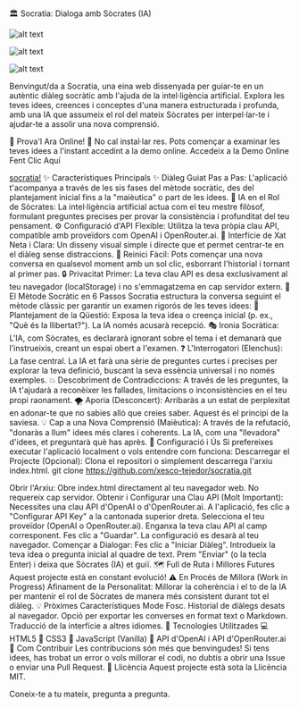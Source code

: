 

🏛️ Socratia: Dialoga amb Sòcrates (IA)

![alt text](https://img.shields.io/badge/Llic%C3%A8ncia-MIT-green.svg)
 
![alt text](https://img.shields.io/badge/Estat-En%20Desenvolupament-blue.svg)
 
![alt text](https://img.shields.io/badge/Versi%C3%B3-1.0-yellow.svg)

Benvingut/da a Socratia, una eina web dissenyada per guiar-te en un autèntic diàleg socràtic amb l'ajuda de la intel·ligència artificial. Explora les teves idees, creences i conceptes d'una manera estructurada i profunda, amb una IA que assumeix el rol del mateix Sòcrates per interpel·lar-te i ajudar-te a assolir una nova comprensió.

🚀 Prova'l Ara Online! 🚀
No cal instal·lar res. Pots començar a examinar les teves idees a l'instant accedint a la demo online.
Accedeix a la Demo Online Fent Clic Aquí

[socratia!](assets/socratia.jpg)
✨ Característiques Principals
✨ Diàleg Guiat Pas a Pas: L'aplicació t'acompanya a través de les sis fases del mètode socràtic, des del plantejament inicial fins a la "maièutica" o part de les idees.
🤖 IA en el Rol de Sòcrates: La intel·ligència artificial actua com el teu mestre filòsof, formulant preguntes precises per provar la consistència i profunditat del teu pensament.
⚙️ Configuració d'API Flexible: Utilitza la teva pròpia clau API, compatible amb proveïdors com OpenAI i OpenRouter.ai.
💬 Interfície de Xat Neta i Clara: Un disseny visual simple i directe que et permet centrar-te en el diàleg sense distraccions.
🔄 Reinici Fàcil: Pots començar una nova conversa en qualsevol moment amb un sol clic, esborrant l'historial i tornant al primer pas.
🔒 Privacitat Primer: La teva clau API es desa exclusivament al teu navegador (localStorage) i no s'emmagatzema en cap servidor extern.
🧠 El Mètode Socràtic en 6 Passos
Socratia estructura la conversa seguint el mètode clàssic per garantir un examen rigorós de les teves idees:
🤔 Plantejament de la Qüestió: Exposa la teva idea o creença inicial (p. ex., "Què és la llibertat?"). La IA només acusarà recepció.
🎭 Ironia Socràtica: L'IA, com Sòcrates, es declararà ignorant sobre el tema i et demanarà que l'instrueixis, creant un espai obert a l'examen.
❓ L'Interrogatori (Elenchus): La fase central. La IA et farà una sèrie de preguntes curtes i precises per explorar la teva definició, buscant la seva essència universal i no només exemples.
💥 Descobriment de Contradiccions: A través de les preguntes, la IA t'ajudarà a reconèixer les fallades, limitacions o inconsistències en el teu propi raonament.
🌪️ Aporia (Desconcert): Arribaràs a un estat de perplexitat en adonar-te que no sabies allò que creies saber. Aquest és el principi de la saviesa.
💡 Cap a una Nova Comprensió (Maièutica): A través de la refutació, "donaràs a llum" idees més clares i coherents. La IA, com una "llevadora" d'idees, et preguntarà què has après.
🔧 Configuració i Ús
Si prefereixes executar l'aplicació localment o vols entendre com funciona:
Descarregar el Projecte (Opcional):
Clona el repositori o simplement descarrega l'arxiu index.html.
      git clone https://github.com/xesco-tejedor/socratia.git
    

Obrir l'Arxiu:
Obre index.html directament al teu navegador web. No requereix cap servidor.
Obtenir i Configurar una Clau API (Molt Important):
Necessites una clau API d'OpenAI o d'OpenRouter.ai.
A l'aplicació, fes clic a "Configurar API Key" a la cantonada superior dreta.
Selecciona el teu proveïdor (OpenAI o OpenRouter.ai).
Enganxa la teva clau API al camp corresponent.
Fes clic a "Guardar". La configuració es desarà al teu navegador.
Començar a Dialogar:
Fes clic a "Iniciar Diàleg".
Introdueix la teva idea o pregunta inicial al quadre de text.
Prem "Enviar" (o la tecla Enter) i deixa que Sòcrates (IA) et guiï.
🗺️ Full de Ruta i Millores Futures
Aquest projecte està en constant evolució!
⚠️ En Procés de Millora (Work in Progress)
Afinament de la Personalitat: Millorar la coherència i el to de la IA per mantenir el rol de Sòcrates de manera més consistent durant tot el diàleg.
💡 Pròximes Característiques
Mode Fosc.
Historial de diàlegs desats al navegador.
Opció per exportar les converses en format text o Markdown.
Traducció de la interfície a altres idiomes.
🚀 Tecnologies Utilitzades
💻 HTML5
🎨 CSS3
🤖 JavaScript (Vanilla)
🧠 API d'OpenAI i API d'OpenRouter.ai
🙌 Com Contribuir
Les contribucions són més que benvingudes! Si tens idees, has trobat un error o vols millorar el codi, no dubtis a obrir una Issue o enviar una Pull Request.
📄 Llicència
Aquest projecte està sota la Llicència MIT.

Coneix-te a tu mateix, pregunta a pregunta.
